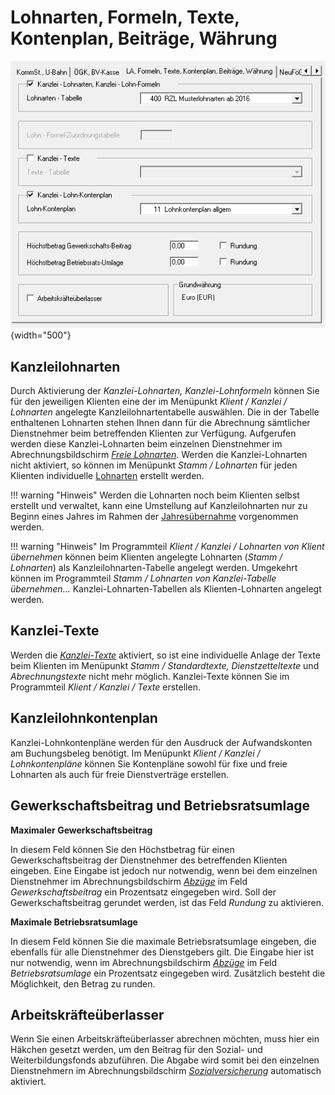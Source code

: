 # Lohnarten, Formeln, Texte, Kontenplan, Beiträge, Währung

![Image](<img/image27.png>){width="500"}

## Kanzleilohnarten

Durch Aktivierung der *Kanzlei-Lohnarten, Kanzlei-Lohnformeln* können Sie für den jeweiligen Klienten eine der im Menüpunkt *Klient / Kanzlei / Lohnarten* angelegte Kanzleilohnartentabelle auswählen. Die in der Tabelle enthaltenen Lohnarten stehen Ihnen dann für die Abrechnung sämtlicher Dienstnehmer beim betreffenden Klienten zur Verfügung. Aufgerufen werden diese Kanzlei-Lohnarten beim einzelnen Dienstnehmer im Abrechnungsbildschirm [*Freie Lohnarten*](../../Abrechnungsbildschirme/Freie%20Lohnarten.md). Werden die Kanzlei-Lohnarten nicht aktiviert, so können im Menüpunkt *Stamm / Lohnarten* für jeden Klienten individuelle [Lohnarten](../../Abrechnungsbildschirme/Freie%20Lohnarten.md) erstellt werden.

!!! warning "Hinweis"
    Werden die Lohnarten noch beim Klienten selbst erstellt und verwaltet, kann eine Umstellung auf Kanzleilohnarten nur zu Beginn eines Jahres im Rahmen der [Jahresübernahme](../../Jahresübernahme/Jahresübernahme%20innerhalb%20eines%20Klienten.md) vorgenommen werden.

!!! warning "Hinweis"
    Im Programmteil *Klient / Kanzlei / Lohnarten von Klient übernehmen* können beim Klienten angelegte Lohnarten (*Stamm / Lohnarten*) als Kanzleilohnarten-Tabelle angelegt werden. Umgekehrt können im Programmteil *Stamm / Lohnarten von Kanzlei-Tabelle übernehmen...* Kanzlei-Lohnarten-Tabellen als Klienten-Lohnarten angelegt werden.

## Kanzlei-Texte

Werden die [*Kanzlei-Texte*](../../Kanzleitexte_und_Kanzleilohnkontenplaene.md) aktiviert, so ist eine individuelle Anlage der Texte beim Klienten im Menüpunkt *Stamm / Standardtexte, Dienstzetteltexte* und *Abrechnungstexte* nicht mehr möglich. Kanzlei-Texte können Sie im Programmteil *Klient / Kanzlei / Texte* erstellen.

## Kanzleilohnkontenplan

Kanzlei-Lohnkontenpläne werden für den Ausdruck der Aufwandskonten am Buchungsbeleg benötigt. Im Menüpunkt *Klient / Kanzlei / Lohnkontenpläne* können Sie Kontenpläne sowohl für fixe und freie Lohnarten als auch für freie Dienstverträge erstellen.

## Gewerkschaftsbeitrag und Betriebsratsumlage

**Maximaler Gewerkschaftsbeitrag**

In diesem Feld können Sie den Höchstbetrag für einen Gewerkschaftsbeitrag der Dienstnehmer des betreffenden Klienten eingeben. Eine Eingabe ist jedoch nur notwendig, wenn bei dem einzelnen Dienstnehmer im Abrechnungsbildschirm [*Abzüge*](../../Abrechnungsbildschirme/Abzüge.md) im Feld *Gewerkschaftsbeitrag* ein Prozentsatz eingegeben wird. Soll der Gewerkschaftsbeitrag gerundet werden, ist das Feld *Rundung* zu aktivieren.

**Maximale Betriebsratsumlage**

In diesem Feld können Sie die maximale Betriebsratsumlage eingeben, die ebenfalls für alle Dienstnehmer des Dienstgebers gilt. Die Eingabe hier ist nur notwendig, wenn im Abrechnungsbildschirm [*Abzüge*](../../Abrechnungsbildschirme/Abzüge.md) im Feld *Betriebsratsumlage* ein Prozentsatz eingegeben wird. Zusätzlich besteht die Möglichkeit, den Betrag zu runden.

## Arbeitskräfteüberlasser

Wenn Sie einen Arbeitskräfteüberlasser abrechnen möchten, muss hier ein Häkchen gesetzt werden, um den Beitrag für den Sozial- und Weiterbildungsfonds abzuführen. Die Abgabe wird somit bei den einzelnen Dienstnehmern im Abrechnungsbildschirm [*Sozialversicherung*](../../Abrechnungsbildschirme/Sozialversicherung.md) automatisch aktiviert.